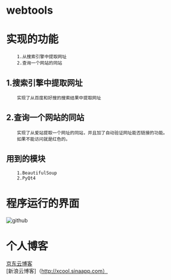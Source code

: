 # webtools

实现的功能
=============
		1.从搜索引擎中提取网址
		2.查询一个网站的同站
1.搜索引擎中提取网址
--------------
		实现了从百度和好搜的搜索结果中提取网址
2.查询一个网站的同站
----------------
		实现了从爱站提取一个网址的同站，并且加了自动验证网址能否链接的功能。
		如果不能访问就是红色的。
		
		
用到的模块
---------
		1.BeautifulSoup
		2.PyQt4
程序运行的界面
========================
![github](http://github.com/xcool/webtools/tree/master/webtools/images/mainwindow.png "界面")


个人博客
============
[京东云博客](http://baicai2015.jd-app.com)<br /> 
[新浪云博客]（http://xcool.sinaapp.com）<br />

